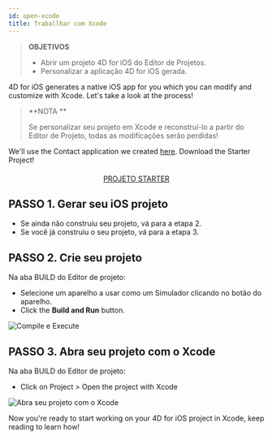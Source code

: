 ```yaml
---
id: open-xcode
title: Traballhar com Xcode
---
```


> **OBJETIVOS**
> 
> * Abrir um projeto 4D for iOS do Editor de Projetos.
> * Personalizar a aplicação 4D for iOS gerada.


4D for iOS generates a native iOS app for you which you can modify and customize with Xcode. Let's take a look at the process!

> **NOTA **
> 
> Se personalizar seu projeto em Xcode e reconstruí-lo a partir do Editor de Projeto, todas as modificações serão perdidas!


We'll use the Contact application we created [here](contact-app.html). Download the Starter Project!

<div markdown="1" style="text-align: center; margin-top: 20px">
<a class="button"
href="../assets/en/customize-with-xcode/ContactStarter.zip">PROJETO STARTER</a>
</div>

## PASSO 1. Gerar seu iOS projeto

* Se ainda não construiu seu projeto, vá para a etapa 2.
* Se você já construiu o seu projeto, vá para a etapa 3.

## PASSO 2. Crie seu projeto

Na aba BUILD do Editor de projeto:

* Selecione um aparelho a usar como um Simulador clicando no botão do aparelho.
* Click the **Build and Run** button.

![Compile e Execute](assets/en/customize-with-xcode/build-and-run-4D-for-iOS.png)

## PASSO 3. Abra seu projeto com o Xcode

Na aba BUILD do Editor de projeto:

* Click on Project > Open the project with Xcode

![Abra seu projeto com o Xcode](assets/en/customize-with-xcode/Open-your-project-Xcode-4D-for-iOS.png)

Now you're ready to start working on your 4D for iOS project in Xcode, keep reading to learn how!
